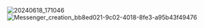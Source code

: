 ![20240618_171046](https://github.com/MR-TAREK-404/TAREK-GREEN/assets/172816391/4f13ce8d-0cec-4748-80a7-34bf0ab42612)
![Messenger_creation_bb8ed021-9c02-4018-8fe3-a95b43f49476](https://github.com/MR-TAREK-404/TAREK-GREEN/assets/172816391/b303aaa2-9184-4cda-897e-4df2843b1e9f)
